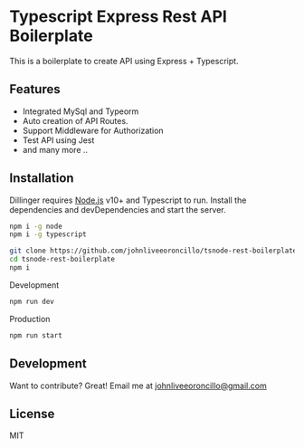 # Typescript Express Rest API Boilerplate
This is a boilerplate to create API using Express + Typescript.

## Features

- Integrated MySql and Typeorm
- Auto creation of API Routes.
- Support Middleware for Authorization
- Test API using Jest
- and many more ..

## Installation

Dillinger requires [Node.js](https://nodejs.org/) v10+ and Typescript to run.
Install the dependencies and devDependencies and start the server.
```sh
npm i -g node
npm i -g typescript
```

```sh
git clone https://github.com/johnliveeoroncillo/tsnode-rest-boilerplate.git
cd tsnode-rest-boilerplate
npm i
```

Development
```sh
npm run dev
```

Production
```sh
npm run start
```

## Development

Want to contribute? Great! Email me at johnliveeoroncillo@gmail.com

## License
MIT